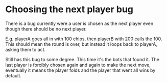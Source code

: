 # Choosing  the next player bug

There is a bug currently were a user is chosen as the next player even though there should be no next player.

E.g. playerA goes all in with 100 chips, then playerB with 200 calls the 100.
This should mean the round is over, but instead it loops back to playerA, asking them to act. 

Still has this bug to some degree. This time it's the bots that found it. The last player is forcibly chosen again and again to make the next move, eventually it means the player folds and the player that went all wins by default.